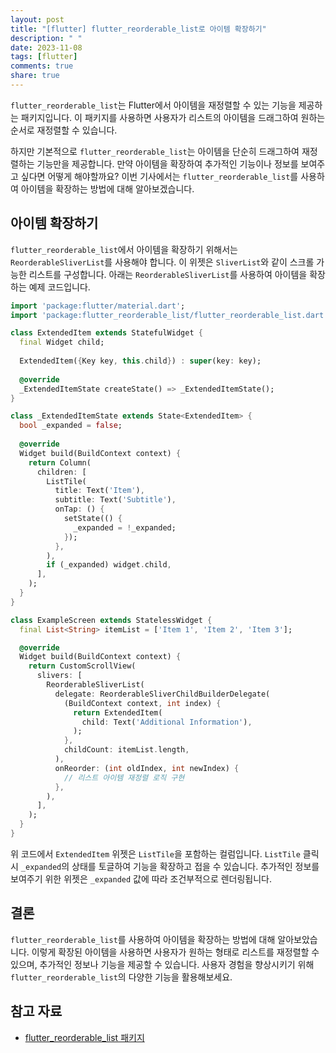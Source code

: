 ```yaml
---
layout: post
title: "[flutter] flutter_reorderable_list로 아이템 확장하기"
description: " "
date: 2023-11-08
tags: [flutter]
comments: true
share: true
---
```


`flutter_reorderable_list`는 Flutter에서 아이템을 재정렬할 수 있는 기능을 제공하는 패키지입니다. 이 패키지를 사용하면 사용자가 리스트의 아이템을 드래그하여 원하는 순서로 재정렬할 수 있습니다.

하지만 기본적으로 `flutter_reorderable_list`는 아이템을 단순히 드래그하여 재정렬하는 기능만을 제공합니다. 만약 아이템을 확장하여 추가적인 기능이나 정보를 보여주고 싶다면 어떻게 해야할까요? 이번 기사에서는 `flutter_reorderable_list`를 사용하여 아이템을 확장하는 방법에 대해 알아보겠습니다.

## 아이템 확장하기

`flutter_reorderable_list`에서 아이템을 확장하기 위해서는 `ReorderableSliverList`를 사용해야 합니다. 이 위젯은 `SliverList`와 같이 스크롤 가능한 리스트를 구성합니다. 아래는 `ReorderableSliverList`를 사용하여 아이템을 확장하는 예제 코드입니다.

```dart
import 'package:flutter/material.dart';
import 'package:flutter_reorderable_list/flutter_reorderable_list.dart';

class ExtendedItem extends StatefulWidget {
  final Widget child;
  
  ExtendedItem({Key key, this.child}) : super(key: key);
  
  @override
  _ExtendedItemState createState() => _ExtendedItemState();
}

class _ExtendedItemState extends State<ExtendedItem> {
  bool _expanded = false;
  
  @override
  Widget build(BuildContext context) {
    return Column(
      children: [
        ListTile(
          title: Text('Item'),
          subtitle: Text('Subtitle'),
          onTap: () {
            setState(() {
              _expanded = !_expanded;
            });
          },
        ),
        if (_expanded) widget.child,
      ],
    );
  }
}

class ExampleScreen extends StatelessWidget {
  final List<String> itemList = ['Item 1', 'Item 2', 'Item 3'];

  @override
  Widget build(BuildContext context) {
    return CustomScrollView(
      slivers: [
        ReorderableSliverList(
          delegate: ReorderableSliverChildBuilderDelegate(
            (BuildContext context, int index) {
              return ExtendedItem(
                child: Text('Additional Information'),
              );
            },
            childCount: itemList.length,
          ),
          onReorder: (int oldIndex, int newIndex) {
            // 리스트 아이템 재정렬 로직 구현
          },
        ),
      ],
    );
  }
}
```

위 코드에서 `ExtendedItem` 위젯은 `ListTile`을 포함하는 컬럼입니다. `ListTile` 클릭 시 `_expanded`의 상태를 토글하여 기능을 확장하고 접을 수 있습니다. 추가적인 정보를 보여주기 위한 위젯은 `_expanded` 값에 따라 조건부적으로 렌더링됩니다.

## 결론

`flutter_reorderable_list`를 사용하여 아이템을 확장하는 방법에 대해 알아보았습니다. 이렇게 확장된 아이템을 사용하면 사용자가 원하는 형태로 리스트를 재정렬할 수 있으며, 추가적인 정보나 기능을 제공할 수 있습니다. 사용자 경험을 향상시키기 위해 `flutter_reorderable_list`의 다양한 기능을 활용해보세요.

## 참고 자료
- [flutter_reorderable_list 패키지](https://pub.dev/packages/flutter_reorderable_list)
